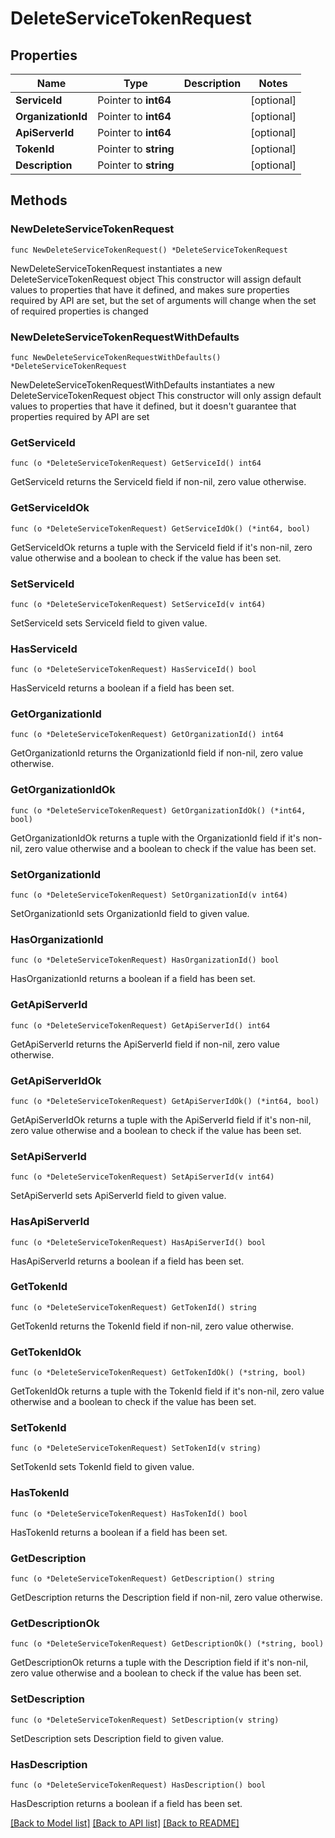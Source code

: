 # DeleteServiceTokenRequest

## Properties

Name | Type | Description | Notes
------------ | ------------- | ------------- | -------------
**ServiceId** | Pointer to **int64** |  | [optional] 
**OrganizationId** | Pointer to **int64** |  | [optional] 
**ApiServerId** | Pointer to **int64** |  | [optional] 
**TokenId** | Pointer to **string** |  | [optional] 
**Description** | Pointer to **string** |  | [optional] 

## Methods

### NewDeleteServiceTokenRequest

`func NewDeleteServiceTokenRequest() *DeleteServiceTokenRequest`

NewDeleteServiceTokenRequest instantiates a new DeleteServiceTokenRequest object
This constructor will assign default values to properties that have it defined,
and makes sure properties required by API are set, but the set of arguments
will change when the set of required properties is changed

### NewDeleteServiceTokenRequestWithDefaults

`func NewDeleteServiceTokenRequestWithDefaults() *DeleteServiceTokenRequest`

NewDeleteServiceTokenRequestWithDefaults instantiates a new DeleteServiceTokenRequest object
This constructor will only assign default values to properties that have it defined,
but it doesn't guarantee that properties required by API are set

### GetServiceId

`func (o *DeleteServiceTokenRequest) GetServiceId() int64`

GetServiceId returns the ServiceId field if non-nil, zero value otherwise.

### GetServiceIdOk

`func (o *DeleteServiceTokenRequest) GetServiceIdOk() (*int64, bool)`

GetServiceIdOk returns a tuple with the ServiceId field if it's non-nil, zero value otherwise
and a boolean to check if the value has been set.

### SetServiceId

`func (o *DeleteServiceTokenRequest) SetServiceId(v int64)`

SetServiceId sets ServiceId field to given value.

### HasServiceId

`func (o *DeleteServiceTokenRequest) HasServiceId() bool`

HasServiceId returns a boolean if a field has been set.

### GetOrganizationId

`func (o *DeleteServiceTokenRequest) GetOrganizationId() int64`

GetOrganizationId returns the OrganizationId field if non-nil, zero value otherwise.

### GetOrganizationIdOk

`func (o *DeleteServiceTokenRequest) GetOrganizationIdOk() (*int64, bool)`

GetOrganizationIdOk returns a tuple with the OrganizationId field if it's non-nil, zero value otherwise
and a boolean to check if the value has been set.

### SetOrganizationId

`func (o *DeleteServiceTokenRequest) SetOrganizationId(v int64)`

SetOrganizationId sets OrganizationId field to given value.

### HasOrganizationId

`func (o *DeleteServiceTokenRequest) HasOrganizationId() bool`

HasOrganizationId returns a boolean if a field has been set.

### GetApiServerId

`func (o *DeleteServiceTokenRequest) GetApiServerId() int64`

GetApiServerId returns the ApiServerId field if non-nil, zero value otherwise.

### GetApiServerIdOk

`func (o *DeleteServiceTokenRequest) GetApiServerIdOk() (*int64, bool)`

GetApiServerIdOk returns a tuple with the ApiServerId field if it's non-nil, zero value otherwise
and a boolean to check if the value has been set.

### SetApiServerId

`func (o *DeleteServiceTokenRequest) SetApiServerId(v int64)`

SetApiServerId sets ApiServerId field to given value.

### HasApiServerId

`func (o *DeleteServiceTokenRequest) HasApiServerId() bool`

HasApiServerId returns a boolean if a field has been set.

### GetTokenId

`func (o *DeleteServiceTokenRequest) GetTokenId() string`

GetTokenId returns the TokenId field if non-nil, zero value otherwise.

### GetTokenIdOk

`func (o *DeleteServiceTokenRequest) GetTokenIdOk() (*string, bool)`

GetTokenIdOk returns a tuple with the TokenId field if it's non-nil, zero value otherwise
and a boolean to check if the value has been set.

### SetTokenId

`func (o *DeleteServiceTokenRequest) SetTokenId(v string)`

SetTokenId sets TokenId field to given value.

### HasTokenId

`func (o *DeleteServiceTokenRequest) HasTokenId() bool`

HasTokenId returns a boolean if a field has been set.

### GetDescription

`func (o *DeleteServiceTokenRequest) GetDescription() string`

GetDescription returns the Description field if non-nil, zero value otherwise.

### GetDescriptionOk

`func (o *DeleteServiceTokenRequest) GetDescriptionOk() (*string, bool)`

GetDescriptionOk returns a tuple with the Description field if it's non-nil, zero value otherwise
and a boolean to check if the value has been set.

### SetDescription

`func (o *DeleteServiceTokenRequest) SetDescription(v string)`

SetDescription sets Description field to given value.

### HasDescription

`func (o *DeleteServiceTokenRequest) HasDescription() bool`

HasDescription returns a boolean if a field has been set.


[[Back to Model list]](../README.md#documentation-for-models) [[Back to API list]](../README.md#documentation-for-api-endpoints) [[Back to README]](../README.md)


